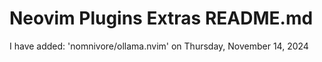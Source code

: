 #  Neovim Plugins Extras README.md

I have added: 'nomnivore/ollama.nvim' on Thursday, November 14, 2024
